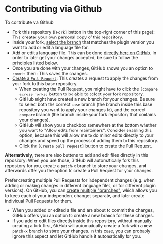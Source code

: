 # Contributing via Github

To contribute via Github:
* Fork this repository (`[Fork]` button in the top-right corner of this page): This creates your own personal copy of this repository.
* Inside your fork, [select the branch](https://docs.github.com/en/repositories/configuring-branches-and-merges-in-your-repository/managing-branches-in-your-repository/viewing-branches-in-your-repository) that matches the plugin version you want to add or edit a language file for.
* Add or edit a language file. This can be done [directly here on GitHub](https://help.github.com/en/articles/managing-files-on-github). In order to later get your changes accepted, be sure to follow the principles listed below.
* Once you are done with your changes, GitHub shows you an option to `commit` them: This saves the changes.
* [Create a `Pull Request`](https://help.github.com/en/articles/creating-a-pull-request-from-a-fork): This creates a request to apply the changes from your fork to this base repository.
  * When creating the Pull Request, you might have to click the `[compare across forks]` button to be able to select your fork repository.
  * GitHub might have created a new branch for your changes. Be sure to select both the correct `base` branch (the branch inside this base repository you want to apply your changes to), and the correct `compare` branch (the branch inside your fork repository that contains your changes).
  * GitHub will show you a checkbox somewhere at the bottom whether you want to "Allow edits from maintainers". Consider enabling this option, because this will allow me to do minor edits directly to your changes and speed up the process of adding them to this repository.
  * Click the `[Create pull request]` button to create the Pull Request.

**Alternatively**, there are also buttons to add and edit files directly in this repository: When you use those, GitHub will automatically fork this repository for you, create a `patch-x` branch to store your changes, and afterwards offer you the option to create a Pull Request for your changes.

Prefer creating multiple Pull Requests for independent changes (e.g. when adding or making changes in different language files, or for different plugin versions). On GitHub, you can [create multiple "branches"](https://help.github.com/en/articles/creating-and-deleting-branches-within-your-repository), which allows you to keep each of your independent changes separate, and later create individual Pull Requests for them.
* When you added or edited a file and are about to commit the changes, GitHub offers you an option to create a new branch for these changes.
* If you add or edit files directly inside this repository, without manually creating a fork first, GitHub will automatically create a fork with a new `patch-x` branch to store your changes. In this case, you can probably ignore this aspect and let GitHub handle it automatically for you.
